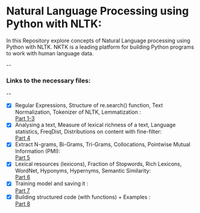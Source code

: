 # Natural Language Processing using Python with NLTK:

In this Repository explore concepts of Natural Language processing using Python with NLTK. NKTK is a leading platform for building Python programs to work with human language data.

--
### Links to the necessary files:
--


- [x] Regular Expressions, Structure of re.search() function, Text Normalization, Tokenizer of NLTK, Lemmatization :\
      [Part 1-3](https://github.com/jeanpierrelv/NLP-in-python-with-NLTK/blob/main/NLP%20with%20Python%20and%20NLTK%20part1-3.ipynb)
- [x] Analysing a text, Measure of lexical richness of a text, Language statistics, FreqDist, Distributions on content with fine-filter:\
      [Part 4](https://github.com/jeanpierrelv/NLP-in-python-with-NLTK/blob/main/NLP%20with%20Python%20and%20NLTK%20part4.ipynb) 
- [x] Extract N-grams, Bi-Grams, Tri-Grams, Collocations, Pointwise Mutual Information (PMI): \
      [Part 5](https://github.com/jeanpierrelv/NLP-in-python-with-NLTK/blob/main/NLP%20with%20Python%20and%20NLTK%20part5.ipynb)
- [x] Lexical resources (lexicons), Fraction of Stopwords, Rich Lexicons, WordNet, Hyponyms, Hypernyms, Semantic Similarity:\
      [Part 6](https://github.com/jeanpierrelv/NLP-in-python-with-NLTK/blob/main/NLP%20with%20Python%20and%20NLTK%20part6.ipynb)
- [x] Training model and saving it :\
      [Part 7](https://github.com/jeanpierrelv/NLP-in-python-with-NLTK/blob/main/NLP%20with%20Python%20and%20NLTK%20part7.ipynb)
- [x] Building structured code (with functions) + Examples :\
      [Part 8](https://github.com/jeanpierrelv/computer_vision_tensorflow/blob/main/class_objectdetectiontracking.ipynb)
